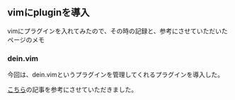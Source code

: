 ## vimにpluginを導入

vimにプラグインを入れてみたので、その時の記録と、参考にさせていただいたページのメモ

### dein.vim

今回は、dein.vimというプラグインを管理してくれるプラグインを導入した。

[こちら](https://note.com/noabou/n/nfbfc099c0361)の記事を参考にさせていただきました。

